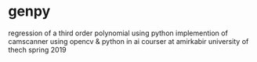 # genpy
regression of a third order polynomial using python
implemention of camscanner using opencv & python in ai courser at amirkabir university of thech spring 2019

